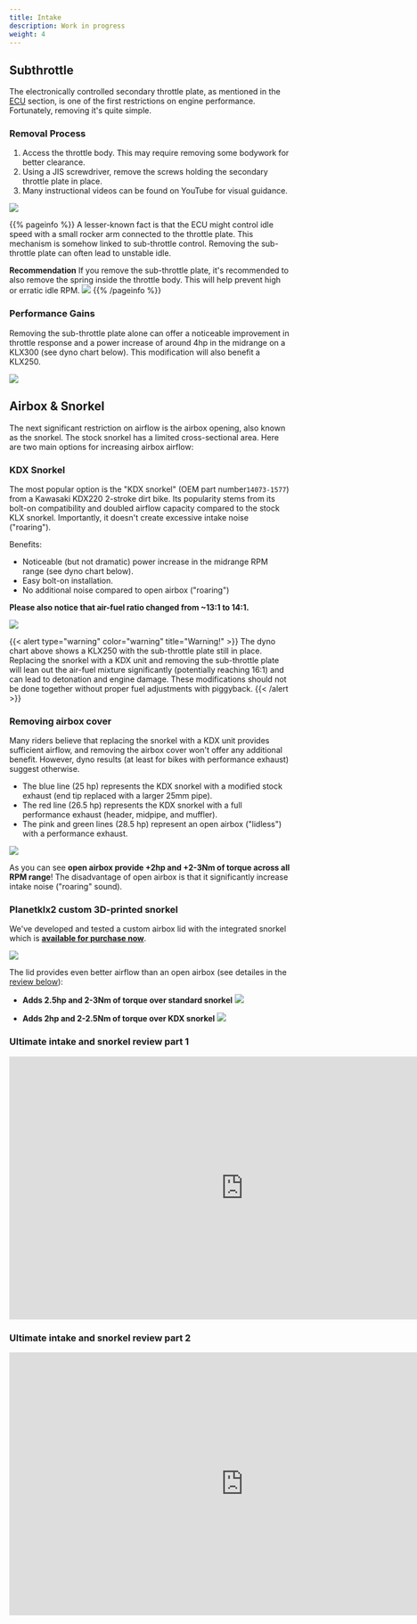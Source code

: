 ```yaml
---
title: Intake
description: Work in progress
weight: 4
---
```



## Subthrottle

The electronically controlled secondary throttle plate,
 as mentioned in the [ECU](./ecu/) section, is one of the first restrictions on engine performance. Fortunately, removing it's quite simple.

### Removal Process

1. Access the throttle body. This may require removing some bodywork for better clearance.
1. Using a JIS screwdriver, remove the screws holding the secondary throttle plate in place.
1. Many instructional videos can be found on YouTube for visual guidance.

![](https://s3.amazonaws.com/cdn.planetklx2/images/klx300-bdsm-secondary-tp-out.jpg)

{{% pageinfo %}}
A lesser-known fact is that the ECU might control idle speed with a small rocker arm connected to the throttle plate.
This mechanism is somehow linked to sub-throttle control. Removing the sub-throttle plate can often lead to unstable idle.
 
**Recommendation** If you remove the sub-throttle plate, it's recommended to also remove the spring inside the throttle body. This will help prevent high or erratic idle RPM.
![](https://s3.amazonaws.com/cdn.planetklx2/images/klx300-throttle-spring-remove.jpg)
{{% /pageinfo %}}


### Performance Gains

Removing the sub-throttle plate alone can offer a noticeable improvement in throttle response and a power increase of around 4hp in the midrange on a KLX300 (see dyno chart below). This modification will also benefit a KLX250.

![](https://s3.amazonaws.com/cdn.planetklx2/images/klx300-bdsm-power-tp-out.jpg)

## Airbox & Snorkel

The next significant restriction on airflow is the airbox opening, also known as the snorkel. The stock snorkel has a limited cross-sectional area. Here are two main options for increasing airbox airflow:

### KDX Snorkel

The most popular option is the "KDX snorkel" (OEM part number`14073-1577`) from a Kawasaki KDX220 2-stroke dirt bike.
Its popularity stems from its bolt-on compatibility and doubled airflow capacity compared to the stock KLX snorkel. Importantly, it doesn't create excessive intake noise ("roaring").

Benefits: 
- Noticeable (but not dramatic) power increase in the midrange RPM range (see dyno chart below).
- Easy bolt-on installation.
- No additional noise compared to open airbox ("roaring")

**Please also notice that air-fuel ratio changed from ~13:1 to 14:1.**

![](https://s3.amazonaws.com/cdn.planetklx2/images/klx250-snorkel-dyno.jpg)

{{< alert type="warning" color="warning" title="Warning!" >}}
The dyno chart above shows a KLX250 with the 
sub-throttle plate still in place. Replacing the snorkel with a KDX unit and removing the sub-throttle plate will lean out the air-fuel mixture significantly (potentially reaching 16:1) and can lead to detonation and engine damage. These modifications should not be done together without proper fuel adjustments with piggyback.
{{< /alert >}}

### Removing airbox cover

Many riders believe that replacing the snorkel with a KDX unit provides sufficient airflow, and removing the airbox cover won't offer any additional benefit. However, dyno results (at least for bikes with performance exhaust) suggest otherwise.

- The blue line (25 hp) represents the KDX snorkel with a modified stock exhaust (end tip replaced with a larger 25mm pipe).
- The red line (26.5 hp) represents the KDX snorkel with a full performance exhaust (header, midpipe, and muffler).
- The pink and green lines (28.5 hp) represent an open airbox ("lidless") with a performance exhaust.

![](https://s3.amazonaws.com/cdn.planetklx2/images/klx250-300-snorkel-vs-lidless.jpeg)

As you can see **open airbox provide +2hp and +2-3Nm of torque across all RPM range**! The disadvantage of open airbox is that it significantly increase intake noise ("roaring" sound).

### Planetklx2 custom 3D-printed snorkel

We've developed and tested a custom airbox lid with the integrated snorkel which is **[available for purchase now](../shop/#high-performance-snorkel)**.

![](https://s3.us-east-1.amazonaws.com/cdn.planetklx2/images/planetklx2-snorkel-COLLAGE.jpg)


The lid provides even better airflow than an open airbox (see detailes in the [review below](./intake/#ultimate-intake-and-snorkel-review-part-2)):

- **Adds 2.5hp and 2-3Nm of torque over standard snorkel**
  ![](https://s3.us-east-1.amazonaws.com/cdn.planetklx2/images/custom-vs-standard.jpg)

- **Adds 2hp and 2-2.5Nm of torque over KDX snorkel**
  ![](https://s3.us-east-1.amazonaws.com/cdn.planetklx2/images/custom-vs-kdx.jpeg)


### Ultimate intake and snorkel review part 1

<iframe width="840" height="472" src="https://www.youtube.com/embed/kDZMAuh5P2Y?si=lbezC02p5gY791UF" title="YouTube video player" frameborder="0" allow="accelerometer; autoplay; clipboard-write; encrypted-media; gyroscope; picture-in-picture; web-share" referrerpolicy="strict-origin-when-cross-origin" allowfullscreen></iframe>

### Ultimate intake and snorkel review part 2

<iframe width="840" height="472" src="https://www.youtube.com/embed/1kPrH7qvQnI?si=mVV0R-5Zv7d8QM9e" title="YouTube video player" frameborder="0" allow="accelerometer; autoplay; clipboard-write; encrypted-media; gyroscope; picture-in-picture; web-share" referrerpolicy="strict-origin-when-cross-origin" allowfullscreen></iframe>